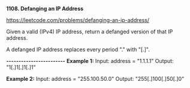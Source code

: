 **1108. Defanging an IP Address**

https://leetcode.com/problems/defanging-an-ip-address/

Given a valid (IPv4) IP address, return a defanged version of that IP address.

A defanged IP address replaces every period "." with "[.]".

**------------------------**
**Example 1:**
Input: address = "1.1.1.1"
Output: "1[.]1[.]1[.]1"

**Example 2:**
Input: address = "255.100.50.0"
Output: "255[.]100[.]50[.]0"
